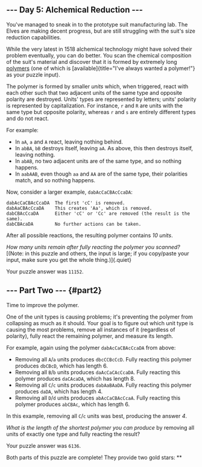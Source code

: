 \-\-- Day 5: Alchemical Reduction \-\--
---------------------------------------

You\'ve managed to sneak in to the prototype suit manufacturing lab. The Elves
are making decent progress, but are still struggling with the suit\'s size
reduction capabilities.

While the very latest in 1518 alchemical technology might have solved their
problem eventually, you can do better. You scan the chemical composition of the
suit\'s material and discover that it is formed by extremely long [polymers]
(one of which is [available]{title="I've always wanted a polymer!"} as your
puzzle input).

  [polymers]: https://en.wikipedia.org/wiki/Polymer

The polymer is formed by smaller *units* which, when triggered, react with each
other such that two adjacent units of the same type and opposite polarity are
destroyed. Units\' types are represented by letters; units\' polarity is
represented by capitalization. For instance, `r` and `R` are units with the same
type but opposite polarity, whereas `r` and `s` are entirely different types and
do not react.

For example:

-   In `aA`, `a` and `A` react, leaving nothing behind.
-   In `abBA`, `bB` destroys itself, leaving `aA`. As above, this then destroys
    itself, leaving nothing.
-   In `abAB`, no two adjacent units are of the same type, and so nothing
    happens.
-   In `aabAAB`, even though `aa` and `AA` are of the same type, their
    polarities match, and so nothing happens.

Now, consider a larger example, `dabAcCaCBAcCcaDA`:

    dabAcCaCBAcCcaDA  The first 'cC' is removed.
    dabAaCBAcCcaDA    This creates 'Aa', which is removed.
    dabCBAcCcaDA      Either 'cC' or 'Cc' are removed (the result is the same).
    dabCBAcaDA        No further actions can be taken.

After all possible reactions, the resulting polymer contains *10 units*.

*How many units remain after fully reacting the polymer you scanned?* [(Note: in
this puzzle and others, the input is large; if you copy/paste your input, make
sure you get the whole thing.)]{.quiet}

Your puzzle answer was `11152`.

\-\-- Part Two \-\-- {#part2}
--------------------

Time to improve the polymer.

One of the unit types is causing problems; it\'s preventing the polymer from
collapsing as much as it should. Your goal is to figure out which unit type is
causing the most problems, remove all instances of it (regardless of polarity),
fully react the remaining polymer, and measure its length.

For example, again using the polymer `dabAcCaCBAcCcaDA` from above:

-   Removing all `A`/`a` units produces `dbcCCBcCcD`. Fully reacting this
    polymer produces `dbCBcD`, which has length 6.
-   Removing all `B`/`b` units produces `daAcCaCAcCcaDA`. Fully reacting this
    polymer produces `daCAcaDA`, which has length 8.
-   Removing all `C`/`c` units produces `dabAaBAaDA`. Fully reacting this
    polymer produces `daDA`, which has length 4.
-   Removing all `D`/`d` units produces `abAcCaCBAcCcaA`. Fully reacting this
    polymer produces `abCBAc`, which has length 6.

In this example, removing all `C`/`c` units was best, producing the answer *4*.

*What is the length of the shortest polymer you can produce* by removing all
units of exactly one type and fully reacting the result?

Your puzzle answer was `6136`.

Both parts of this puzzle are complete! They provide two gold stars: \*\*
